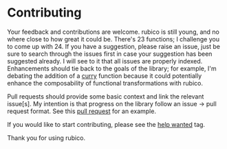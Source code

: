 # Contributing

Your feedback and contributions are welcome. rubico is still young, and no where close to how great it could be. There's 23 functions; I challenge you to come up with 24. If you have a suggestion, please raise an issue, just be sure to search through the issues first in case your suggestion has been suggested already. I will see to it that all issues are properly indexed. Enhancements should tie back to the goals of the library; for example, I'm debating the addition of a [curry](https://github.com/a-synchronous/rubico/issues/18) function because it could potentially enhance the composability of functional transformations with rubico.

Pull requests should provide some basic context and link the relevant issue[s]. My intention is that progress on the library follow an issue -> pull request format. See this [pull request](https://github.com/a-synchronous/rubico/pull/12) for an example.

If you would like to start contributing, please see the [help wanted](https://github.com/a-synchronous/rubico/issues?q=is%3Aissue+is%3Aopen+label%3A%22help+wanted%22) tag.

Thank you for using rubico.
